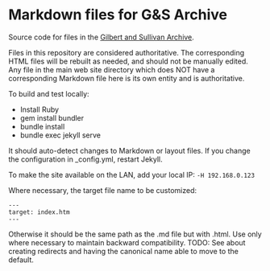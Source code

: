 # Markdown files for G&S Archive

Source code for files in the [Gilbert and Sullivan Archive](https://gsarchive.net/).

Files in this repository are considered authoritative. The corresponding HTML
files will be rebuilt as needed, and should not be manually edited. Any file
in the main web site directory which does NOT have a corresponding Markdown
file here is its own entity and is authoritative.

To build and test locally:

* Install Ruby
* gem install bundler
* bundle install
* bundle exec jekyll serve

It should auto-detect changes to Markdown or layout files. If you change the
configuration in _config.yml, restart Jekyll.

To make the site available on the LAN, add your local IP: `-H 192.168.0.123`

Where necessary, the target file name to be customized:

    ---
    target: index.htm
    ---

Otherwise it should be the same path as the .md file but with .html. Use only
where necessary to maintain backward compatibility. TODO: See about creating
redirects and having the canonical name able to move to the default.
